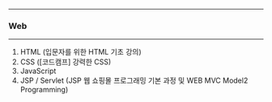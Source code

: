 -----
### Web
-----
1. HTML (입문자를 위한 HTML 기초 강의)
2. CSS ([코드캠프] 강력한 CSS)
3. JavaScript
4. JSP / Servlet (JSP 웹 쇼핑몰 프로그래밍 기본 과정 및 WEB MVC Model2 Programming)
